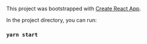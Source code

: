 This project was bootstrapped with [Create React App](https://github.com/facebook/create-react-app).

In the project directory, you can run:

### `yarn start`


